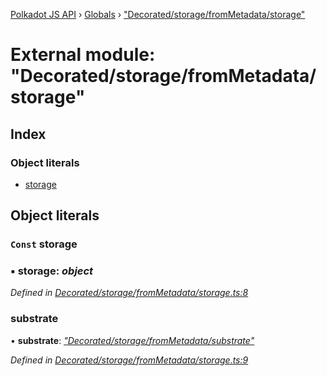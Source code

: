 [Polkadot JS API](../README.md) › [Globals](../globals.md) › ["Decorated/storage/fromMetadata/storage"](_decorated_storage_frommetadata_storage_.md)

# External module: "Decorated/storage/fromMetadata/storage"

## Index

### Object literals

* [storage](_decorated_storage_frommetadata_storage_.md#const-storage)

## Object literals

### `Const` storage

### ▪ **storage**: *object*

*Defined in [Decorated/storage/fromMetadata/storage.ts:8](https://github.com/polkadot-js/api/blob/eef1c5327b/packages/metadata/src/Decorated/storage/fromMetadata/storage.ts#L8)*

###  substrate

• **substrate**: *["Decorated/storage/fromMetadata/substrate"](_decorated_storage_frommetadata_substrate_.md)*

*Defined in [Decorated/storage/fromMetadata/storage.ts:9](https://github.com/polkadot-js/api/blob/eef1c5327b/packages/metadata/src/Decorated/storage/fromMetadata/storage.ts#L9)*
